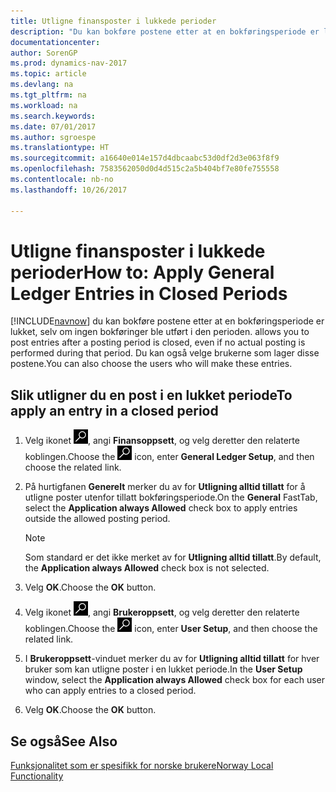 ```yaml
---
title: Utligne finansposter i lukkede perioder
description: "Du kan bokføre postene etter at en bokføringsperiode er lukket, selv om ingen bokføringer ble utført i den perioden."
documentationcenter: 
author: SorenGP
ms.prod: dynamics-nav-2017
ms.topic: article
ms.devlang: na
ms.tgt_pltfrm: na
ms.workload: na
ms.search.keywords: 
ms.date: 07/01/2017
ms.author: sgroespe
ms.translationtype: HT
ms.sourcegitcommit: a16640e014e157d4dbcaabc53d0df2d3e063f8f9
ms.openlocfilehash: 7583562050d0d4d515c2a5b404bf7e80fe755558
ms.contentlocale: nb-no
ms.lasthandoff: 10/26/2017

---
```

# <a name="how-to-apply-general-ledger-entries-in-closed-periods"></a><span data-ttu-id="6f87a-103">Utligne finansposter i lukkede perioder</span><span class="sxs-lookup"><span data-stu-id="6f87a-103">How to: Apply General Ledger Entries in Closed Periods</span></span>
[!INCLUDE[navnow](../../includes/navnow_md.md)]<span data-ttu-id="6f87a-104"> du kan bokføre postene etter at en bokføringsperiode er lukket, selv om ingen bokføringer ble utført i den perioden.</span><span class="sxs-lookup"><span data-stu-id="6f87a-104"> allows you to post entries after a posting period is closed, even if no actual posting is performed during that period.</span></span> <span data-ttu-id="6f87a-105">Du kan også velge brukerne som lager disse postene.</span><span class="sxs-lookup"><span data-stu-id="6f87a-105">You can also choose the users who will make these entries.</span></span>  

## <a name="to-apply-an-entry-in-a-closed-period"></a><span data-ttu-id="6f87a-106">Slik utligner du en post i en lukket periode</span><span class="sxs-lookup"><span data-stu-id="6f87a-106">To apply an entry in a closed period</span></span>  

1.  <span data-ttu-id="6f87a-107">Velg ikonet ![Søk etter side eller rapport](../../media/ui-search/search_small.png "Søk etter side eller rapport"), angi **Finansoppsett**, og velg deretter den relaterte koblingen.</span><span class="sxs-lookup"><span data-stu-id="6f87a-107">Choose the ![Search for Page or Report](../../media/ui-search/search_small.png "Search for Page or Report icon") icon, enter **General Ledger Setup**, and then choose the related link.</span></span>  
2.  <span data-ttu-id="6f87a-108">På hurtigfanen **Generelt** merker du av for **Utligning alltid tillatt** for å utligne poster utenfor tillatt bokføringsperiode.</span><span class="sxs-lookup"><span data-stu-id="6f87a-108">On the **General** FastTab, select the **Application always Allowed** check box to apply entries outside the allowed posting period.</span></span>  

    > [!NOTE]  
    >  <span data-ttu-id="6f87a-109">Som standard er det ikke merket av for **Utligning alltid tillatt**.</span><span class="sxs-lookup"><span data-stu-id="6f87a-109">By default, the **Application always Allowed** check box is not selected.</span></span>  

3.  <span data-ttu-id="6f87a-110">Velg **OK**.</span><span class="sxs-lookup"><span data-stu-id="6f87a-110">Choose the **OK** button.</span></span>  
4.  <span data-ttu-id="6f87a-111">Velg ikonet ![Søk etter side eller rapport](../../media/ui-search/search_small.png "Søk etter side eller rapport"), angi **Brukeroppsett**, og velg deretter den relaterte koblingen.</span><span class="sxs-lookup"><span data-stu-id="6f87a-111">Choose the ![Search for Page or Report](../../media/ui-search/search_small.png "Search for Page or Report icon") icon, enter **User Setup**, and then choose the related link.</span></span>  
5.  <span data-ttu-id="6f87a-112">I **Brukeroppsett**-vinduet merker du av for **Utligning alltid tillatt** for hver bruker som kan utligne poster i en lukket periode.</span><span class="sxs-lookup"><span data-stu-id="6f87a-112">In the **User Setup** window, select the **Application always Allowed** check box for each user who can apply entries to a closed period.</span></span>  
6.  <span data-ttu-id="6f87a-113">Velg **OK**.</span><span class="sxs-lookup"><span data-stu-id="6f87a-113">Choose the **OK** button.</span></span>  

## <a name="see-also"></a><span data-ttu-id="6f87a-114">Se også</span><span class="sxs-lookup"><span data-stu-id="6f87a-114">See Also</span></span>  
[<span data-ttu-id="6f87a-115">Funksjonalitet som er spesifikk for norske brukere</span><span class="sxs-lookup"><span data-stu-id="6f87a-115">Norway Local Functionality</span></span>](norway-local-functionality.md)

